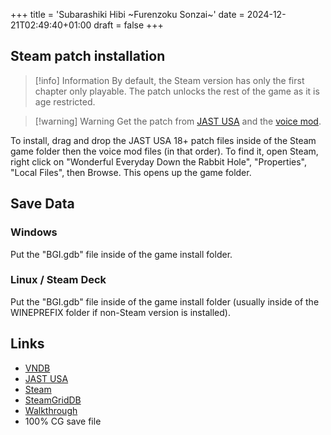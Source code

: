 +++
title = 'Subarashiki Hibi ~Furenzoku Sonzai~'
date = 2024-12-21T02:49:40+01:00
draft = false
+++

## Steam patch installation

> [!info] Information
> By default, the Steam version has only the first chapter only playable. The patch unlocks the rest of the game as it is age restricted.

> [!warning] Warning
> Get the patch from [JAST USA](https://s3-us-west-2.amazonaws.com/jastpatches/frontwing/Wonderfuleveryday_18patch_ver2.0.zip) and the [voice mod](https://mega.nz/file/gFAiXQ6B#mBd2V-2N7RQUFMM2AE_8vL84tO1clh-pHaFayAfeVak).

To install, drag and drop the JAST USA 18+ patch files inside of the Steam game folder then the voice mod files (in that order). To find it, open Steam, right click on "Wonderful Everyday Down the Rabbit Hole", "Properties", "Local Files", then Browse. This opens up the game folder.

## Save Data

### Windows

Put the "BGI.gdb" file inside of the game install folder.

### Linux / Steam Deck

Put the "BGI.gdb" file inside of the game install folder (usually inside of the WINEPREFIX folder if non-Steam version is installed).

## Links

* [VNDB](https://vndb.org/v3144)
* [JAST USA](https://jastusa.com/games/fwng006/wonderful-everyday-~diskontinuierliches-dasein~)
* [Steam](https://store.steampowered.com/app/658620/Wonderful_Everyday_Down_the_RabbitHole/)
* [SteamGridDB](https://www.steamgriddb.com/game/19199)
* [Walkthrough](https://steamcommunity.com/sharedfiles/filedetails/?id=1127955406)
* 100% CG save file
